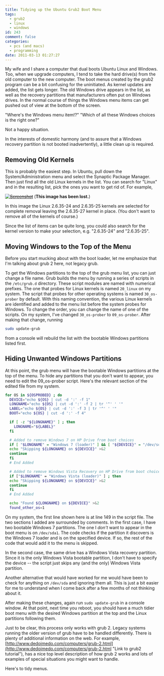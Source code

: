 ```yaml
---
title: Tidying up the Ubuntu Grub2 Boot Menu
tags:
  - grub2
  - linux
  - windows
id: 243
comment: false
categories:
  - pcs (and macs)
  - programming
date: 2011-03-13 01:27:27
---
```


My wife and I share a computer that dual boots Ubuntu Linux and Windows. Too, when we upgrade computers, I tend to take the hard drive(s) from the old computer to the new computer. The boot menus created by the grub2 program can be a bit confusing for the uninitiated. As kernel updates are added, the list gets longer. The old Windows drive appears in the list, as well as the recovery partitions that manufacturers often put on Windows drives. In the normal course of things the Windows menu items can get pushed out of view at the bottom of the screen.

"Where's the Windows menu item!?" "Which of all these Windows choices is the right one?"

Not a happy situation.

In the interests of domestic harmony (and to assure that a Windows recovery partition is not booted inadvertently), a little clean up is required.

<!--more-->

## Removing Old Kernels

This is probably the easiest step. In Ubuntu, pull down the System/Administration menu and select the Synaptic Package Manager. Then just find all the old Linux kernels in the list. You can search for "Linux" and in the resulting list, pick the ones you want to get rid of. For example,


<del>[![](http://saturdaynitebathsoap.com/blog/wp-content/uploads/2011/03/Screenshot1-1024x453.png "Screenshot")](http://clarkonium.net/?attachment_id=251)</del> (**This image has been lost.**)

In this image the Linux 2.6.35-24 and 2.6.35-25 kernels are selected for complete removal leaving the 2.6.35-27 kernel in place. (You don't want to remove all of the kernels of course.)

Since the list of items can be quite long, you could also search for the kernel version to make your selection, e.g. "2.6.35-24" and "2.6.35-25".

## Moving Windows to the Top of the Menu

Before you start mucking about with the boot loader, let me emphasize that I'm talking about grub 2 here, not legacy grub.

To get the Windows partitions to the top of the grub menu list, you can just change a file name. Grub builds the menu by running a series of scripts in the `/etc/grub.d` directory. These script modules are named with numerical prefixes. The one that probes for Linux kernels is named `20_linux` on my system. The script that probes for other operating systems is named `30_os-prober` by default. With this naming convention, the various Linux kernels are identified and added to the menu list before the system probes for Windows. To change the order, you can change the name of one of the scripts. On my system, I've changed `30_os-prober` to `09_os-prober`. After making that change, running

```bash
sudo update-grub
```

from a console will rebuild the list with the bootable Windows partitions listed first.

## Hiding Unwanted Windows Partitions

At this point, the grub menu will have the bootable Windows partitions at the top of the menu. To hide any partitions that you don't want to appear, you need to edit the 09_os-prober script. Here's the relevant section of the edited file from my system.

```bash
for OS in ${OSPROBED} ; do
  DEVICE="echo ${OS} | cut -d ':' -f 1"
  LONGNAME="echo ${OS} | cut -d ':' -f 2 | tr '^' ' '"
  LABEL="echo ${OS} | cut -d ':' -f 3 | tr '^' ' '"
  BOOT="echo ${OS} | cut -d ':' -f 4"

  if [ -z "${LONGNAME}" ] ; then
    LONGNAME="${LABEL}"
  fi

  # Added to remove Windows 7 on HP Drive from boot choices
  if [ "$LONGNAME" = "Windows 7 (loader)" ] && [ "${DEVICE}" = "/dev/sda1" ] ; then
  echo "Skipping ${LONGNAME} on ${DEVICE}" >&2
  continue
  fi
  # End Added

  # Added to remove Windows Vista Recovery on HP Drive from boot choices
  if ["$LONGNAME" = "Windows Vista (loader)" ] ; then
  echo "Skipping ${LONGNAME} on ${DEVICE}" >&2
  continue
  fi
  # End Added

  echo "Found ${LONGNAME} on ${DEVICE}" >&2
  found_other_os=1
```

On my system, the first line shown here is at line 149 in the script file. The two sections I added are surrounded by comments. In the first case, I have two bootable Windows 7 partitions. The one I _don't_ want to appear in the boot menu is on `/dev/sda1`. The code checks if the partition it discovers is the Windows 7 loader and is on the specified device. If so, the rest of the code that would add it to the menu is skipped.

In the second case, the same drive has a Windows Vista recovery partition. Since it is the only Windows Vista bootable partition, I don't have to specify the device -- the script just skips any (and the only) Windows Vista partition.

Another alternative that would have worked for me would have been to check for anything on `/dev/sda` and ignoring them all. This is just a bit easier for me to understand when I come back after a few months of not thinking about it.

After making these changes, again run `sudo update-grub` in a console window. At that point, next time you reboot, you should have a much tidier boot menu with the desired Windows partition at the top and the Linux partitions following them.

Just to be clear, this process only works with grub 2\. Legacy systems running the older version of grub have to be handled differently. There is plenty of additional information on the web. For example, [http://www.dedoimedo.com/computers/grub-2.html](http://www.dedoimedo.com/computers/grub-2.html "Link to grub2 tutorial"), has a nice top level description of how grub 2 works and lots of examples of special situations you might want to handle.

Here's to tidy menus.
